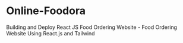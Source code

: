 # Online-Foodora
Building and Deploy React JS Food Ordering Website - Food Ordering Website Using React.js and Tailwind
